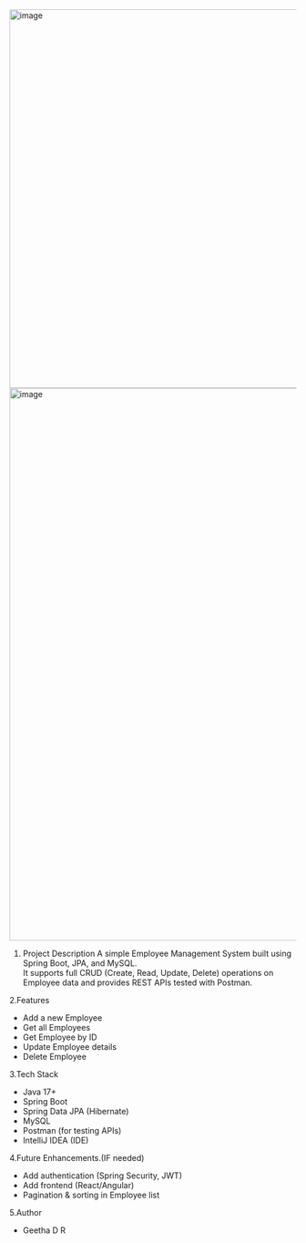 <img width="1681" height="665" alt="image" src="https://github.com/user-attachments/assets/f2f871b4-fbf8-49c8-8148-9f12503d09d7" />


<img width="1478" height="970" alt="image" src="https://github.com/user-attachments/assets/c857af73-ffe2-4133-a7a1-222ae2e5d154" />

1. Project Description
A simple Employee Management System built using Spring Boot, JPA, and MySQL.  
It supports full CRUD (Create, Read, Update, Delete) operations on Employee data and provides REST APIs tested with Postman.

2.Features
- Add a new Employee
- Get all Employees
- Get Employee by ID
- Update Employee details
- Delete Employee

3.Tech Stack
- Java 17+
- Spring Boot
- Spring Data JPA (Hibernate)
- MySQL
- Postman (for testing APIs)
- IntelliJ IDEA (IDE)

4.Future Enhancements.(IF needed)

- Add authentication (Spring Security, JWT)
- Add frontend (React/Angular)
- Pagination & sorting in Employee list

5.Author
  - Geetha D R





